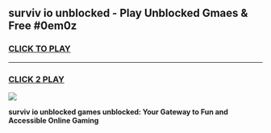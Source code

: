 
## surviv io unblocked - Play Unblocked Gmaes & Free #0em0z
<h3>
<a href="https://news.freeplayer.one?title=surviv_io_unblocked&ref=24F">CLICK TO PLAY</a></h3>
<hr>

<h3>
<a href="https://news.freeplayer.one?title=surviv_io_unblocked&ref=24F">CLICK 2 PLAY</a>
  
</h3>

<a href="https://news.freeplayer.one?title=surviv_io_unblocked&ref=24F/"><img src="https://clearcache.store/games.png"></a>


**surviv io unblocked games unblocked: Your Gateway to Fun and Accessible Online Gaming**
